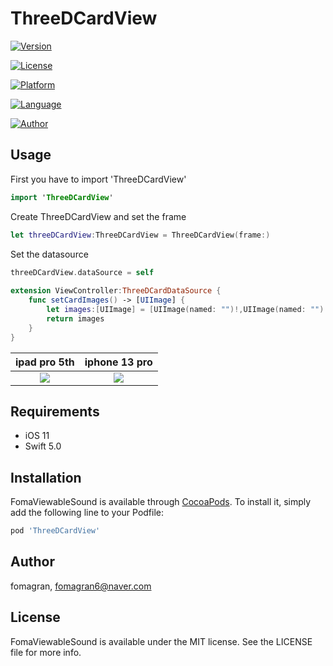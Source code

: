 # ThreeDCardView

[![Version](https://img.shields.io/cocoapods/v/ThreeDCardView.svg?style=flat)](https://cocoapods.org/pods/ThreeDCardView)  

[![License](https://img.shields.io/badge/Licese-MIT-blueviolet)](https://cocoapods.org/pods/FomaViewableSound)   

[![Platform](https://img.shields.io/badge/Platform-iOS-yellow)](https://cocoapods.org/pods/FomaViewableSound)   

[![Language](https://img.shields.io/badge/Swift-5.0-orange)](https://cocoapods.org/pods/FomaViewableSound)   

[![Author](https://img.shields.io/badge/Author-Fomagran-green)](https://cocoapods.org/pods/FomaViewableSound)   

## Usage

First you have to import 'ThreeDCardView'   

```swift
import 'ThreeDCardView'
```

Create ThreeDCardView and set the frame 

``` swift
let threeDCardView:ThreeDCardView = ThreeDCardView(frame:)
```

Set the datasource

```swift
threeDCardView.dataSource = self
 
extension ViewController:ThreeDCardDataSource {
    func setCardImages() -> [UIImage] {
        let images:[UIImage] = [UIImage(named: "")!,UIImage(named: "")!,UIImage(named: "")!,UIImage(named: "")!]
        return images
    }
}
```

ipad pro 5th            |  iphone 13 pro
:-------------------------:|:-------------------------:
![](https://user-images.githubusercontent.com/47676921/147451696-6b363d59-5775-44a8-b602-ef000c9ac5c2.gif)  |  ![](https://user-images.githubusercontent.com/47676921/147451723-83a6749c-e27f-47c8-8c6b-f6893abe68ab.gif)

## Requirements

* iOS 11
* Swift 5.0

## Installation

FomaViewableSound is available through [CocoaPods](https://cocoapods.org). To install
it, simply add the following line to your Podfile:

```ruby
pod 'ThreeDCardView'
```

## Author

fomagran, fomagran6@naver.com

## License

FomaViewableSound is available under the MIT license. See the LICENSE file for more info.
